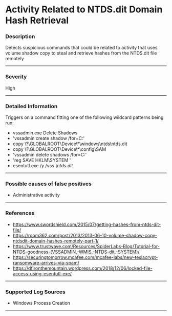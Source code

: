 # Activity Related to NTDS.dit Domain Hash Retrieval
### Description

Detects suspicious commands that could be related to activity that uses volume shadow copy to steal and retrieve hashes from the NTDS.dit file remotely

-------------------
### Severity

High

-------------------

### Detailed Information
Triggers on a command fitting one of the following wildcard patterns being run:
  - vssadmin.exe Delete Shadows
  - 'vssadmin create shadow /for=C:'
  - copy \\?\GLOBALROOT\Device\\*\windows\ntds\ntds.dit
  - copy \\?\GLOBALROOT\Device\\*\config\SAM
  - 'vssadmin delete shadows /for=C:'
  - 'reg SAVE HKLM\SYSTEM '
  - esentutl.exe /y /vss *\ntds.dit*

-------------------

### Possible causes of false positives

- Administrative activity

-------------------
### References

- https://www.swordshield.com/2015/07/getting-hashes-from-ntds-dit-file/
- https://room362.com/post/2013/2013-06-10-volume-shadow-copy-ntdsdit-domain-hashes-remotely-part-1/
- https://www.trustwave.com/Resources/SpiderLabs-Blog/Tutorial-for-NTDS-goodness-(VSSADMIN,-WMIS,-NTDS-dit,-SYSTEM)/
- https://securingtomorrow.mcafee.com/mcafee-labs/new-teslacrypt-ransomware-arrives-via-spam/
- https://dfironthemountain.wordpress.com/2018/12/06/locked-file-access-using-esentutl-exe/

-------------------
### Supported Log Sources

- Windows Process Creation

-------------------

